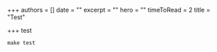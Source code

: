 +++
authors = []
date = ""
excerpt = ""
hero = ""
timeToRead = 2
title = "Test"

+++
test

```
make test
```